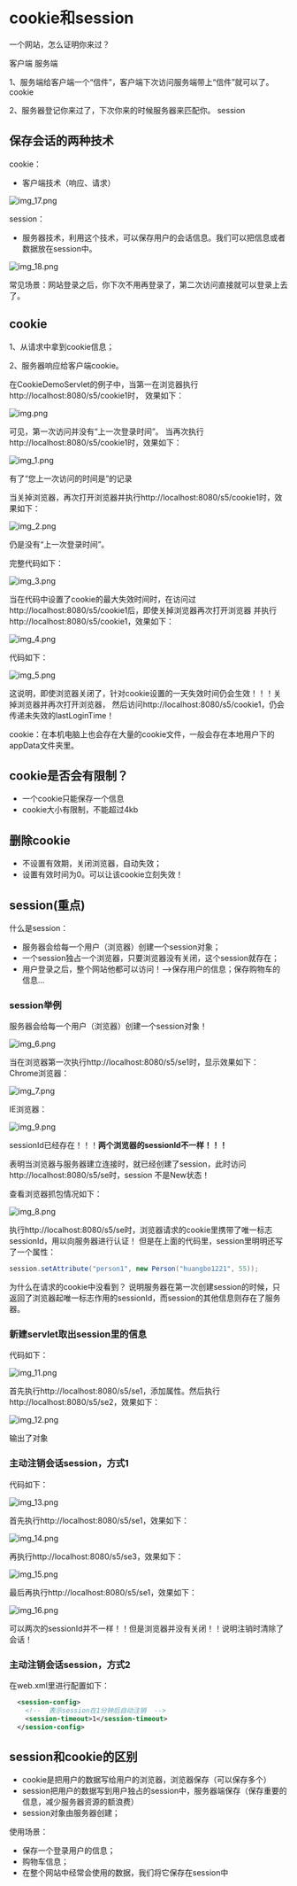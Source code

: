 # cookie和session
一个网站，怎么证明你来过？

客户端   服务端

1、服务端给客户端一个“信件”，客户端下次访问服务端带上“信件”就可以了。 cookie

2、服务器登记你来过了，下次你来的时候服务器来匹配你。 session

## 保存会话的两种技术
cookie：
* 客户端技术（响应、请求）

![img_17.png](img_17.png)

session：
* 服务器技术，利用这个技术，可以保存用户的会话信息。我们可以把信息或者数据放在session中。

![img_18.png](img_18.png)

常见场景：网站登录之后，你下次不用再登录了，第二次访问直接就可以登录上去了。

## cookie
1、从请求中拿到cookie信息；

2、服务器响应给客户端cookie。

在CookieDemoServlet的例子中，当第一在浏览器执行http://localhost:8080/s5/cookie1时，
效果如下：

![img.png](img.png)

可见，第一次访问并没有“上一次登录时间”。
当再次执行http://localhost:8080/s5/cookie1时，效果如下：

![img_1.png](img_1.png)

有了“您上一次访问的时间是”的记录

当关掉浏览器，再次打开浏览器并执行http://localhost:8080/s5/cookie1时，效果如下：

![img_2.png](img_2.png)

仍是没有“上一次登录时间”。

完整代码如下：

![img_3.png](img_3.png)

当在代码中设置了cookie的最大失效时间时，在访问过http://localhost:8080/s5/cookie1后，即使关掉浏览器再次打开浏览器
并执行http://localhost:8080/s5/cookie1，效果如下：

![img_4.png](img_4.png)

代码如下：

![img_5.png](img_5.png)

这说明，即使浏览器关闭了，针对cookie设置的一天失效时间仍会生效！！！关掉浏览器并再次打开浏览器，
然后访问http://localhost:8080/s5/cookie1，仍会传递未失效的lastLoginTime！

cookie：在本机电脑上也会存在大量的cookie文件，一般会存在本地用户下的appData文件夹里。

## cookie是否会有限制？
* 一个cookie只能保存一个信息
* cookie大小有限制，不能超过4kb

## 删除cookie
* 不设置有效期，关闭浏览器，自动失效；
* 设置有效时间为0。可以让该cookie立刻失效！

## session(重点)
什么是session：
* 服务器会给每一个用户（浏览器）创建一个session对象；
* 一个session独占一个浏览器，只要浏览器没有关闭，这个session就存在；
* 用户登录之后，整个网站他都可以访问！-->保存用户的信息；保存购物车的信息...

### session举例
服务器会给每一个用户（浏览器）创建一个session对象！

![img_6.png](img_6.png)

当在浏览器第一次执行http://localhost:8080/s5/se1时，显示效果如下：
Chrome浏览器：

![img_7.png](img_7.png)

IE浏览器：

![img_9.png](img_9.png)

sessionId已经存在！！！**两个浏览器的sessionId不一样！！！**

表明当浏览器与服务器建立连接时，就已经创建了session，此时访问http://localhost:8080/s5/se时，session
不是New状态！

查看浏览器抓包情况如下：

![img_8.png](img_8.png)

执行http://localhost:8080/s5/se时，浏览器请求的cookie里携带了唯一标志sessionId，用以向服务器进行认证！
但是在上面的代码里，session里明明还写了一个属性：
```java
session.setAttribute("person1", new Person("huangbo1221", 55));
```
为什么在请求的cookie中没看到？
说明服务器在第一次创建session的时候，只返回了浏览器起唯一标志作用的sessionId，而session的其他信息则存在了服务器。

### 新建servlet取出session里的信息
代码如下：

![img_11.png](img_11.png)

首先执行http://localhost:8080/s5/se1，添加属性。然后执行http://localhost:8080/s5/se2，效果如下：

![img_12.png](img_12.png)

输出了对象

### 主动注销会话session，方式1
代码如下：

![img_13.png](img_13.png)

首先执行http://localhost:8080/s5/se1，效果如下：

![img_14.png](img_14.png)

再执行http://localhost:8080/s5/se3，效果如下：

![img_15.png](img_15.png)

最后再执行http://localhost:8080/s5/se1，效果如下：

![img_16.png](img_16.png)

可以两次的sessionId并不一样！！但是浏览器并没有关闭！！说明注销时清除了会话！

### 主动注销会话session，方式2
在web.xml里进行配置如下：
```xml
  <session-config>
    <!--  表示session在1分钟后自动注销  -->
    <session-timeout>1</session-timeout>
  </session-config>
```

## session和cookie的区别
* cookie是把用户的数据写给用户的浏览器，浏览器保存（可以保存多个）
* session把用户的数据写到用户独占的session中，服务器端保存（保存重要的信息，减少服务器资源的额浪费）
* session对象由服务器创建；

使用场景：
* 保存一个登录用户的信息；
* 购物车信息；
* 在整个网站中经常会使用的数据，我们将它保存在session中